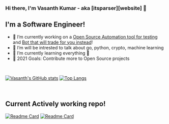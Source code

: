 ### Hi there, I'm Vasanth Kumar - aka [itsparser][website] 👋

## I'm a Software Engineer!
- 🔭 I’m currently working on a [Open Source Automation tool for testing](https://github.com/workfoxes/thermite) and [Bot that will trade for you instead](https://github.com/workfoxes/kayo)!
- 🌱 I’m will be intrested to talk about go, python, crypto, machine learning
- 🌱 I’m currently learning everything 🤣
- 🥅 2021 Goals: Contribute more to Open Source projects

<br />

[![Vasanth's GitHub stats](https://github-readme-stats.vercel.app/api?username=itsparser&show_icons=true&theme=tokyonight)](https://github.com/anuraghazra/github-readme-stats)
[![Top Langs](https://github-readme-stats.vercel.app/api/top-langs/?username=itsparser&layout=compact&theme=tokyonight)](https://github.com/anuraghazra/github-readme-stats)

<br />

## Current Actively working repo!

[![Readme Card](https://github-readme-stats.vercel.app/api/pin/?username=workfoxes&repo=kayo&show_owner=true)](https://github.com/workfoxes/kayo)
[![Readme Card](https://github-readme-stats.vercel.app/api/pin/?username=workfoxes&repo=thermite&show_owner=true)](https://github.com/workfoxes/thermite)
